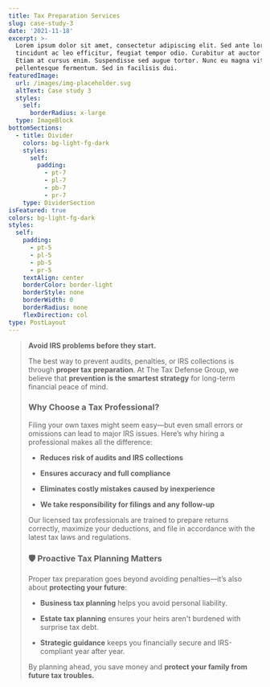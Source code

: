 ```yaml
---
title: Tax Preparation Services
slug: case-study-3
date: '2021-11-18'
excerpt: >-
  Lorem ipsum dolor sit amet, consectetur adipiscing elit. Sed ante lorem,
  tincidunt ac leo efficitur, feugiat tempor odio. Curabitur at auctor sapien.
  Etiam at cursus enim. Suspendisse sed augue tortor. Nunc eu magna vitae lorem
  pellentesque fermentum. Sed in facilisis dui.
featuredImage:
  url: /images/img-placeholder.svg
  altText: Case study 3
  styles:
    self:
      borderRadius: x-large
  type: ImageBlock
bottomSections:
  - title: Divider
    colors: bg-light-fg-dark
    styles:
      self:
        padding:
          - pt-7
          - pl-7
          - pb-7
          - pr-7
    type: DividerSection
isFeatured: true
colors: bg-light-fg-dark
styles:
  self:
    padding:
      - pt-5
      - pl-5
      - pb-5
      - pr-5
    textAlign: center
    borderColor: border-light
    borderStyle: none
    borderWidth: 0
    borderRadius: none
    flexDirection: col
type: PostLayout
---
```

> **Avoid IRS problems before they start.**
>
> The best way to prevent audits, penalties, or IRS collections is through **proper tax preparation**. At The Tax Defense Group, we believe that **prevention is the smartest strategy** for long-term financial peace of mind.
>
>
>
> ### Why Choose a Tax Professional?
>
> Filing your own taxes might seem easy—but even small errors or omissions can lead to major IRS issues. Here’s why hiring a professional makes all the difference:
>
> *   **Reduces risk of audits and IRS collections**
>
> *   **Ensures accuracy and full compliance**
>
> *   **Eliminates costly mistakes caused by inexperience**
>
> *   **We take responsibility for filings and any follow-up**
>
> Our licensed tax professionals are trained to prepare returns correctly, maximize your deductions, and file in accordance with the latest tax laws and regulations.
>
>
>
> ### 🛡️ Proactive Tax Planning Matters
>
> Proper tax preparation goes beyond avoiding penalties—it’s also about **protecting your future**:
>
> *   **Business tax planning** helps you avoid personal liability.
>
> *   **Estate tax planning** ensures your heirs aren't burdened with surprise tax debt.
>
> *   **Strategic guidance** keeps you financially secure and IRS-compliant year after year.
>
> By planning ahead, you save money and **protect your family from future tax troubles.**
>
>

